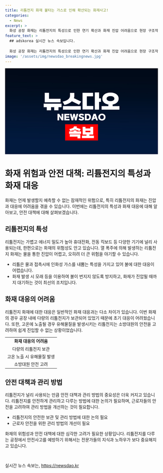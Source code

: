 ```yaml
---
title: 리튬전지 화재 불타는 가스로 인해 확산되는 화재사고!
categories:
  - News
excerpt: >
  화성 공장 화재는 리튬전지의 특성으로 인한 연기 확산과 화재 진압 어려움으로 현장 구조작업이 늦어지는 상황. 리튬전지는 물을 사용하여 진화하기 어렵고, 열 폭주로 인한 화재가 발생한다. 화재로 인한 모래 등을 활용한 진화 방안이 검토되었으나, 배터리에 포함된 리튬이 극소량이어서 물을 사용한 것으로 알려졌다. 또한, 배터리 특성상 고온에 노출 시 유해물질이 발생하므로 소방관들의 안전을 고려해 섣불리 진입할 수 없었다는 점이 포함돼 있다. 전문가들은 리튬전지의 위험성을 감안한 관리 방법을 정비할 필요가 있다고 지적했다.
feature_text: >
  ## adskorea 실시간 뉴스 속보입니다.

  화성 공장 화재는 리튬전지의 특성으로 인한 연기 확산과 화재 진압 어려움으로 현장 구조작업이 늦어지는 상황. 리튬전지는 물을 사용하여 진화하기 어렵고, 열 폭주로 인한 화재가 발생한다. 화재로 인한 모래 등을 활용한 진화 방안이 검토되었으나, 배터리에 포함된 리튬이 극소량이어서 물을 사용한 것으로 알려졌다. 또한, 배터리 특성상 고온에 노출 시 유해물질이 발생하므로 소방관들의 안전을 고려해 섣불리 진입할 수 없었다는 점이 포함돼 있다. 전문가들은 리튬전지의 위험성을 감안한 관리 방법을 정비할 필요가 있다고 지적했다.
image: '/assets/img/newsdao_breakingnews.jpg'
---
```


<p><img src="/assets/img/newsdao_breakingnews.jpg" alt="adskorea 속보" /></p>

<h1>화재 위험과 안전 대책: 리튬전지의 특성과 화재 대응</h1>

<p data-ke-size="size16">화재는 언제 발생할지 예측할 수 없는 잠재적인 위험으로, 특히 리튬전지의 화재는 진압과 대응에 어려움을 겪을 수 있습니다. 이번에는 리튬전지의 특성과 화재 대응에 대해 알아보고, 안전 대책에 대해 살펴보겠습니다.</p>

<h2 data-ke-size="size26">리튬전지의 특성</h2>

<p>리튬전지는 가볍고 에너지 밀도가 높아 휴대전화, 전동 킥보드 등 다양한 기기에 널리 사용되는데, 한편으로는 화재의 위험성도 안고 있습니다. 열 폭주에 의해 발생하는 리튬전지 화재는 물을 통한 진압이 어렵고, 오히려 더 큰 위험을 야기할 수 있습니다.</p>

<ul>
    <li>리튬은 물과 접촉시에 인화성 가스를 내뿜는 특성을 가지고 있어 불에 대한 대응이 어렵습니다.</li>
    <li>화재 발생 시 모래 등을 이용하여 불이 번지지 않도록 방지하고, 화재가 진압될 때까지 대기하는 것이 최선의 조치입니다.</li>
</ul>

<h2 data-ke-size="size26">화재 대응의 어려움</h2>

<p>리튬전지 화재에 대한 대응은 일반적인 화재 대응과는 다소 차이가 있습니다. 이번 화재의 경우 공장 내에 다량의 리튬전지가 보관되어 있었기 때문에 초기 대응이 어려웠습니다. 또한, 고온에 노출될 경우 유해물질을 발생시키는 리튬전지는 소방대원의 안전을 고려하여 쉽게 진입할 수 없는 상황이었습니다.</p>

<table>
    <tr>
        <td style="text-align: center; height: 17px;"><b>화재 대응의 어려움</b></td>
    </tr>
    <tr>
        <td style="text-align: center; height: 17px;">다량의 리튬전지 보관</td>
    </tr>
    <tr>
        <td style="text-align: center; height: 17px;">고온 노출 시 유해물질 발생</td>
    </tr>
    <tr>
        <td style="text-align: center; height: 17px;">소방대원 안전 고려</td>
    </tr>
</table>

<h2 data-ke-size="size26">안전 대책과 관리 방법</h2>

<p>리튬전지가 널리 사용되는 만큼 안전 대책과 관리 방법의 중요성은 더욱 커지고 있습니다. 리튬전지를 안전하게 관리하고 다루는 방법에 대한 논의가 필요하며, 근로자들의 안전을 고려하여 관리 방법을 개선하는 것이 필요합니다.</p>

<ul>
    <li>리튬전지의 안전한 보관 및 관리 방법에 대한 논의 필요</li>
    <li>근로자 안전을 위한 관리 방법의 개선이 필요</li>
</ul>

<p>화재의 위험성과 안전 대책에 대한 심각한 고려가 필요한 상황입니다. 리튬전지를 다루는 공정에서 안전사고를 예방하기 위해서는 전문가들의 지식과 노하우가 보다 중요해지고 있습니다.</p>

<p data-ke-size="size16">&nbsp;</p>
실시간 뉴스 속보는, <a href="https://newsdao.kr" rel="dofollow">https://newsdao.kr</a>


